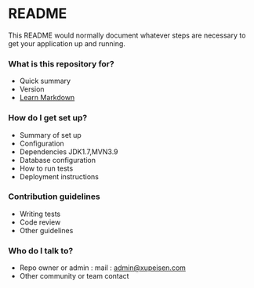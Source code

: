 # README #

This README would normally document whatever steps are necessary to get your application up and running.

### What is this repository for? ###

* Quick summary
* Version
* [Learn Markdown](https://xupeisen.com)

### How do I get set up? ###

* Summary of set up
* Configuration
* Dependencies JDK1.7,MVN3.9
* Database configuration
* How to run tests
* Deployment instructions

### Contribution guidelines ###

* Writing tests
* Code review
* Other guidelines

### Who do I talk to? ###

* Repo owner or admin  :  mail : admin@xupeisen.com
* Other community or team contact 